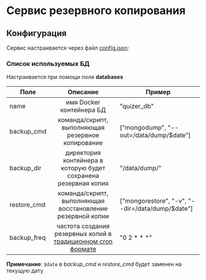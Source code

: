 # Сервис резервного копирования

## Конфигурация
Сервис настраивается через файл [config.json](https://github.com/alpineQ/db_backup/blob/master/config.json):
### Список используемых БД
Настраивается при помощи поля **databases**


|    Поле     |                       Описание                                  |    Пример   |
|     ---     |:---------------------------------------------------------------:|      --     |
|    name     | имя Docker контейнера БД                                        | "quizer_db" |
| backup_cmd  | команда/скрипт, выполняющая резервное копирование               | ["mongodump", "--out=/data/dump/$date"] |
| backup_dir  | директория контейнера в которую будет сохранена резервная копия | "/data/dump/" |
| restore_cmd | команда/скрипт, выполняющая восстановление резервной копии      | ["mongorestore", "-v", "--dir=/data/dump/$date"] |
| backup_freq | частота создания резервных копий в [традиционном cron формате](http://www.nncron.ru/help/RU/working/cron-format.htm)     | "0 2 * * *" |

**Примечание**: `$date` в *backup_cmd* и *restore_cmd* будет заменен на текущую дату